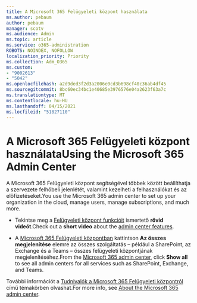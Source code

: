 ```yaml
---
title: A Microsoft 365 Felügyeleti központ használata
ms.author: pebaum
author: pebaum
manager: scotv
ms.audience: Admin
ms.topic: article
ms.service: o365-administration
ROBOTS: NOINDEX, NOFOLLOW
localization_priority: Priority
ms.collection: Adm_O365
ms.custom:
- "9002613"
- "5042"
ms.openlocfilehash: a2d9ded3f2d3a2006e0cd3b698cf40c36ab4df45
ms.sourcegitcommit: 8bc60ec34bc1e40685e3976576e04a2623f63a7c
ms.translationtype: MT
ms.contentlocale: hu-HU
ms.lasthandoff: 04/15/2021
ms.locfileid: "51827110"
---
```

# <a name="using-the-microsoft-365-admin-center"></a><span data-ttu-id="bfecb-102">A Microsoft 365 Felügyeleti központ használata</span><span class="sxs-lookup"><span data-stu-id="bfecb-102">Using the Microsoft 365 Admin Center</span></span>

<span data-ttu-id="bfecb-103">A Microsoft 365 Felügyeleti központ segítségével többek között beállíthatja a szervezete felhőbeli jelenlétét, valamint kezelheti a felhasználókat és az előfizetéseket.</span><span class="sxs-lookup"><span data-stu-id="bfecb-103">You use the Microsoft 365 admin center to set up your organization in the cloud, manage users, manage subscriptions, and much more.</span></span>

- <span data-ttu-id="bfecb-104">Tekintse meg a [Felügyeleti központ funkcióit](https://www.microsoft.com/videoplayer/embed/RWfvDL) ismertető **rövid videót**.</span><span class="sxs-lookup"><span data-stu-id="bfecb-104">Check out a **short video** about the [admin center features](https://www.microsoft.com/videoplayer/embed/RWfvDL).</span></span>

- <span data-ttu-id="bfecb-105">A [Microsoft 365 Felügyeleti központban](https://admin.microsoft.com/AdminPortal/Home#/homepage) kattintson **Az összes megjelenítése** elemre az összes szolgáltatás – például a SharePoint, az Exchange és a Teams – összes felügyeleti központjának megjelenítéséhez.</span><span class="sxs-lookup"><span data-stu-id="bfecb-105">From the [Microsoft 365 admin center](https://admin.microsoft.com/AdminPortal/Home#/homepage), click **Show all** to see all admin centers for all services such as SharePoint, Exchange, and Teams.</span></span>

<span data-ttu-id="bfecb-106">További információt a [Tudnivalók a Microsoft 365 Felügyeleti központról](https://docs.microsoft.com/microsoft-365/admin/admin-overview/about-the-admin-center) című témakörben olvashat.</span><span class="sxs-lookup"><span data-stu-id="bfecb-106">For more info, see [About the Microsoft 365 admin center](https://docs.microsoft.com/microsoft-365/admin/admin-overview/about-the-admin-center).</span></span>
